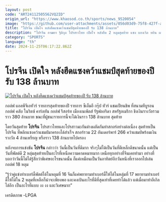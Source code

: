 ```yaml
---
layout: post
code: "ART24112505562VQ2ID"
origin_url: "https://www.khaosod.co.th/sports/news_9520054"
image: "https://github.com/user-attachments/assets/056d03d9-75f8-427f-adb5-ef31cd42e21e"
title: "โปรจีน เปิดใจ หลังฮึดแซงคว้าแชมป์สุดท้ายของปี รับ 138 ล้านบาท"
description: "โปรจีน อาฒยา ฐิติกุล โปรสาวไทย เปิดใจ หลังฮึด 2 หลุมสุดท้าย แซง แองเจิล หยิน ผงาดคว้าแชมป์รายการสุดท้ายรับทรัพย์ 138 ล้านบาท"
category: "SPORTS"
language: "th"
date: 2024-11-25T06:17:22.862Z
---
```


# โปรจีน เปิดใจ หลังฮึดแซงคว้าแชมป์สุดท้ายของปี รับ 138 ล้านบาท

[![โปรจีน เปิดใจ หลังฮึดแซงคว้าแชมป์สุดท้ายของปี รับ 138 ล้านบาท](https://www.khaosod.co.th/wpapp/uploads/2024/11/tyrw.jpg "โปรจีน เปิดใจ หลังฮึดแซงคว้าแชมป์สุดท้ายของปี รับ 138 ล้านบาท")](https://www.khaosod.co.th/wpapp/uploads/2024/11/tyrw.jpg)

กอล์ฟ แอลพีจีเอทัวร์ รายการสุดท้ายของปี รายการ ซีเอ็มอี กรุ๊ป ทัวร์ แชมเปียนชิพ ที่สนามทีบูรอน กอล์ฟ คลับ ในริตซ์ คาร์ลทัน กอล์ฟ รีสอร์ท เมืองเนเพิลส์ รัฐฟลอริดา สหรัฐอเมริกา ชิงเงินรางวัลรวมราว 380 ล้านบาท ขณะที่ผู้ชนะรายการนี้จะได้เงินราว 138 ล้านบาท สุดท้าย

โดยวันสุดท้าย **โปรจีน** โปรสาวไทยและโปรสาวมะกันต่างผลัดกันทำสกอร์อย่างต่อเนื่อง สุดท้ายเป็นโปรจีน ที่พลิกแซงคว้าแชมป์มาครองได้สำเร็จ สกอร์รวม 22 อันเดอร์พาร์ 266 คว้าแชมป์พร้อมเงินรางวัล 4 ล้านเหรียญ หรือราว 138 ล้านบาทไปครอง

หลังจบการแข่งขัน **โปรจีน** กล่าวว่า วันนี้เป็นวันที่ดีมาก จริงๆไม่ได้เป็นวันที่ตีเหล็กดีขนาดนั้น แต่เป็นวันที่พัตต์ดี 2 หลุ่มสุดท้ายเป็นอะไรที่เหนือความคาดหมายมาก เหนือทุกอย่างที่จีนเคยทำมา อย่างที่บอกว่าวันนี้ไม่ได้รู้สึกว่าพิเศษอะไรขนาดนั้น ก็แค่เหมือนเป็นวันอาทิตย์อีกวันหนึงที่เราออกไปเล่นกอล์ฟ 18 หลุม

“รู้ว่าคู่แข่งทำเบอร์ดี้พัตต์ได้ในหลุมที่ 16 จีนก็แค่พยายามทำเบอร์ดี้ให้ได้ในหลุ่มที่ 17 พยายามทำเบอร์ดี้ให้ได้ใน 2 หลุมที่เหลือก็น่าจะเพียงพอ และคงเป้นอะไรที่ดีที่สุดเท่าที่เคยทำได้แล้ว แต่เมื่อมาทำอีเกิลได้อีก เป็นอะไรที่แบบ งง งง และวิเศษมาก”

เครดิตภาพ -LPGA